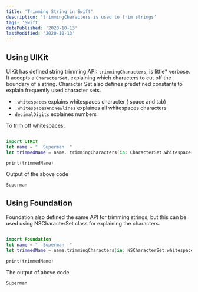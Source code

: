 ```yaml
---
title: 'Trimming String in Swift'
description: 'trimmingCharacters is used to trim strings'
tags: 'Swift'
datePublished: '2020-10-13'
lastModified: '2020-10-13'
---
```


## Using UIKit
UIKit has defined string trimming API: `trimmingCharacters`, is little* verbose.  It accepts a `CharacterSet`, explaining which characters to cut off the boundary of a string.   Character Set also defines predefined constants to explain frequently used character sets.

* `.whitespaces` explains whitespaces  character ( space and tab)
* `.whitespacesAndNewlines`  explaines all whitespaces characters 
* `decimalDigits` explaines numbers


To trim off whitespaces:

```swift

import UIKIT
let name = "  Superman  "
let trimmedName = name. trimmingCharacters(in: CharacterSet.whitespacesAndNewlines)

print(trimmedName)
```

Output of the above code
```
Superman
```

## Using Foundation
Foundation also defined the same API for trimming strings, but this can be used  using NSCharacterSet class for explaining the characters.

```swift

import Foundation
let name = "  Superman  "
let trimmedName = name.trimmingCharacters(in: NSCharacterSet.whitespacesAndNewlines)

print(trimmedName)
```

The output of above code
```
Superman
```